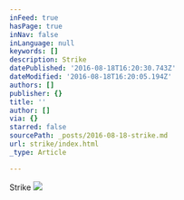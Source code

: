 ```yaml
---
inFeed: true
hasPage: true
inNav: false
inLanguage: null
keywords: []
description: Strike
datePublished: '2016-08-18T16:20:30.743Z'
dateModified: '2016-08-18T16:20:05.194Z'
authors: []
publisher: {}
title: ''
author: []
via: {}
starred: false
sourcePath: _posts/2016-08-18-strike.md
url: strike/index.html
_type: Article

---
```

Strike
![](https://the-grid-user-content.s3-us-west-2.amazonaws.com/c31bf83f-2707-4606-a496-9f42a0698b8c.jpg)